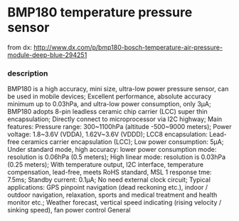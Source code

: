 # BMP180  temperature pressure sensor 


from dx: http://www.dx.com/p/bmp180-bosch-temperature-air-pressure-module-deep-blue-294251


### description


BMP180 is a high accuracy, mini size, ultra-low power pressure sensor, can be used in mobile devices; Excellent performance, absolute accuracy minimum up to 0.03hPa, and ultra-low power consumption, only 3μA; BMP180 adopts 8-pin leadless ceramic chip carrier (LCC) super thin encapsulation; Directly connect to microprocessor via I2C highway; Main features: Pressure range: 300~1100hPa (altitude -500~9000 meters); Power voltage: 1.8~3.6V (VDDA), 1.62V~3.6V (VDDD); LCC8 encapsulation: Lead-free ceramics carrier encapsulation (LCC); Low power consumption: 5μA; Under standard mode, high accuracy: lower power consumption mode: resolution is 0.06hPa (0.5 meters); High linear mode: resolution is 0.03hPa (0.25 meters); With temperature output, I2C interface, temperature compensation, lead-free, meets RoHS standard, MSL 1 response tme: 7.5ms; Standby current: 0.1μA; No need external clock circuit; Typical applications: GPS pinpoint navigation (dead reckoning etc.), indoor / outdoor navigation, relaxation, sports and medical treatment and health monitor etc.; Weather forecast, vertical speed indicating (rising velocity / sinking speed), fan power control 
General

